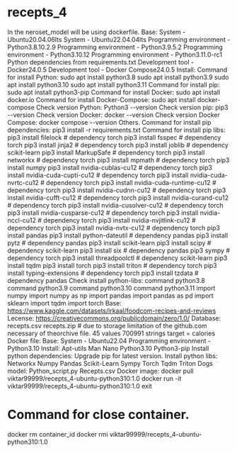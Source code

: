 # recepts_4
In the neroset_model will be using dockerfile.
Base:
System - Ubuntu20.04.06lts
System - Ubuntu22.04.04lts
Programming environment - Python3.8.10.2.9
Programming environment - Python3.9.5.2
Programming environment - Python3.10.12
Programming environment - Python3.11.0-rc1
Python dependencies from requirements.txt
Development tool -Docker24.0.5
Development tool - Docker Compose24.0.5
Install:
Command for install Python:
sudo apt install python3.8
sudo apt install python3.9
sudo apt install python3.10
sudo apt install python3.11
Command for install pip:
sudo apt install python3-pip
Command for install Docker:
sudo apt install docker.io
Command for install Docker-Compose:
sudo apt install docker-compose
Check version Python:
Python3 --version
Check version pip:
pip3 --version
Check version Docker:
docker --version
Check version Docker Compose:
docker compose --version
Others.
Command for install pip dependencies:
pip3 install -r requirements.txt
Command for install pip libs:
pip3 install filelock # dependency torch
pip3 install fsspec # dependency torch
pip3 install jinja2 # dependency torch
pip3 install joblib # dependency scikit-learn
pip3 install MarkupSafe # dependency torch
pip3 install networkx # dependency torch
pip3 install mpmath # dependency torch
pip3 install numpy
pip3 install nvidia-cublas-cu12 # dependency torch
pip3 install nvidia-cuda-cupti-cu12 # dependency torch
pip3 install nvidia-cuda-nvrtc-cu12 # dependency torch
pip3 install nvidia-cuda-runtime-cu12 # dependency torch
pip3 install nvidia-cudnn-cu12 # dependency torch
pip3 install nvidia-cufft-cu12 # dependency torch
pip3 install nvidia-curand-cu12 # dependency torch
pip3 install nvidia-cusolver-cu12 # dependency torch
pip3 install nvidia-cusparse-cu12 # dependency torch
pip3 install nvidia-nccl-cu12 # dependency torch
pip3 install nvidia-nvjitlink-cu12 # dependency torch
pip3 install nvidia-nvtx-cu12 # dependency torch
pip3 install pandas
pip3 install python-dateutil # dependency pandas
pip3 install pytz # dependency pandas
pip3 install scikit-learn
pip3 install scipy # dependency scikit-learn
pip3 install six # dependency pandas
pip3 sympy # dependency torch
pip3 install threadpoolctl # dependency scikit-learn
pip3 install tqdm
pip3 install torch
pip3 install triton # dependency torch
pip3 install typing-extensions # dependency torch
pip3 install tzdata # dependency pandas
Check install python-libs:
command python3.8
command python3.9
command python3.10
command python3.11
import numpy
import numpy as np
import pandas
import pandas as pd
import sklearn
import tqdm
import torch
Base:
https://www.kaggle.com/datasets/irkaal/foodcom-recipes-and-reviews
Lecense:
https://creativecommons.org/publicdomain/zero/1.0/
Database:
recepts.csv
recepts.zip # due to storage limitation of the github.com necessary of theorchive file.
45 values
700991 strings
target = calories
Docker file:
Base:
System - Ubuntu22.04
Programming environment - Python3.10
Install:
Apt-utils
Man
Nano
Python3.10
Python3-pip
Install python dependencies:
Upgrade pip for latest version.
Install python libs:
Networkx
Numpy
Pandas
Scikit-Learn
Sympy
Torch
Tqdm
Triton
Dogs model:
Python_script.py
Recepts.csv
Docker image:
docker pull viktar99999/recepts_4-ubuntu-python310:1.0
docker run -it viktar99999/recepts_4-ubuntu-python310:1.0
exit
# Command for close container.
docker rm container_id
docker rmi viktar99999/recepts_4-ubuntu-python310:1.0
